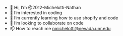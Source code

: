 - 👋 Hi, I’m @2012-Michelotti-Nathan
- 👀 I’m interested in coding
- 🌱 I’m currently learning how to use shopify and code
- 💞️ I’m looking to collaborate on code
- 📫 How to reach me nmichelotti@nevada.unr.edu

<!---
2012-Michelotti-Nathan/2012-Michelotti-Nathan is a ✨ special ✨ repository because its `README.md` (this file) appears on your GitHub profile.
You can click the Preview link to take a look at your changes.
--->
